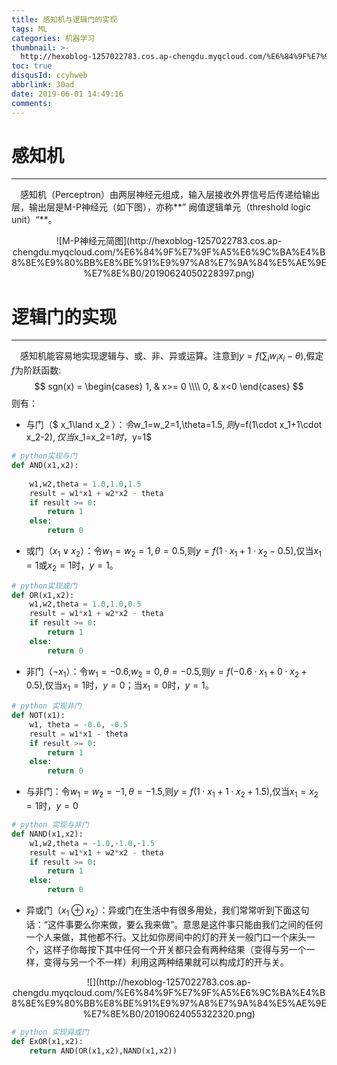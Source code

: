 ```yaml
---
title: 感知机与逻辑门的实现
tags: ML
categories: 机器学习
thumbnail: >-
  http://hexoblog-1257022783.cos.ap-chengdu.myqcloud.com/%E6%84%9F%E7%9F%A5%E6%9C%BA%E4%B8%8E%E9%80%BB%E8%BE%91%E9%97%A8%E7%9A%84%E5%AE%9E%E7%8E%B0/20190624055636774.png
toc: true
disqusId: ccyhweb
abbrlink: 30ad
date: 2019-06-01 14:49:16
comments:
---
```

# 感知机
---
&emsp;感知机（Perceptron）由两层神经元组成，输入层接收外界信号后传递给输出层，输出层是M-P神经元（如下图），亦称**” 阙值逻辑单元（threshold logic unit）“**。

<!-- more -->

<center>
![M-P神经元简图](http://hexoblog-1257022783.cos.ap-chengdu.myqcloud.com/%E6%84%9F%E7%9F%A5%E6%9C%BA%E4%B8%8E%E9%80%BB%E8%BE%91%E9%97%A8%E7%9A%84%E5%AE%9E%E7%8E%B0/20190624050228397.png)
</center>

# 逻辑门的实现
---
&emsp;感知机能容易地实现逻辑与、或、非、异或运算。注意到$y=f(\sum_{i}{w_ix_i-\theta})$,假定$f$为阶跃函数:
$$
sgn(x) = \begin{cases}
1, & x>= 0 \\\\
0, & x<0
\end{cases}
$$
则有：
* 与门（$ x_1\land x_2 $）：令$w_1=w_2=1,\theta=1.5$,则$y=f(1\cdot x_1+1\cdot x_2-2)$,仅当$x_1=x_2=1$时，$y=1$

```python
# python实现与门
def AND(x1,x2):
    
    w1,w2,theta = 1.0,1.0,1.5
    result = w1*x1 + w2*x2 - theta
    if result >= 0:
        return 1
    else:
        return 0
```
* 或门（$x_1\lor x_2$）：令$w_1=w_2=1,\theta=0.5$,则$y=f(1\cdot x_1+1\cdot x_2-0.5)$,仅当$x_1=1$或$x_2=1$时，$y=1$。
```python
# python实现或门
def OR(x1,x2):
    w1,w2,theta = 1.0,1.0,0.5
    result = w1*x1 + w2*x2 - theta
    if result >= 0:
        return 1
    else:
        return 0
```
* 非门（$\lnot x_1$）：令$w_1=-0.6$,$w_2=0,\theta=-0.5$,则$y=f(-0.6\cdot x_1+0\cdot x_2+0.5)$,仅当$x_1=1$时，$y=0$；当$x_1=0$时，$y=1$。
```python
# python 实现非门
def NOT(x1):
    w1, theta = -0.6, -0.5
    result = w1*x1 - theta
    if result >= 0:
        return 1
    else:
        return 0
```
* 与非门：令$w_1=w_2=-1,\theta=-1.5$,则$y=f(1\cdot x_1+1\cdot x_2+1.5)$,仅当$x_1=x_2=1$时，$y=0$
```python
# python 实现与非门
def NAND(x1,x2):
    w1,w2,theta = -1.0,-1.0,-1.5
    result = w1*x1 + w2*x2 - theta
    if result >= 0:
        return 1
    else:
        return 0
```
* 异或门（$x_1\oplus x_2$）：异或门在生活中有很多用处，我们常常听到下面这句话：“这件事要么你来做，要么我来做”。意思是这件事只能由我们之间的任何一个人来做，其他都不行。又比如你房间中的灯的开关一般门口一个床头一个，这样子你每按下其中任何一个开关都只会有两种结果（变得与另一个一样，变得与另一个不一样）利用这两种结果就可以构成灯的开与关。

<center>
![](http://hexoblog-1257022783.cos.ap-chengdu.myqcloud.com/%E6%84%9F%E7%9F%A5%E6%9C%BA%E4%B8%8E%E9%80%BB%E8%BE%91%E9%97%A8%E7%9A%84%E5%AE%9E%E7%8E%B0/20190624055322320.png)
</center>

```python
# python 实现异或门
def ExOR(x1,x2):
    return AND(OR(x1,x2),NAND(x1,x2))
```

